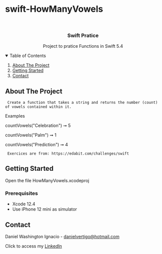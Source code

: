 # swift-HowManyVowels

<!-- PROJECT LOGO -->
<br />
<p align="center">

  <h3 align="center">Swift Pratice</h3>
  <p align="center">
    Project to pratice Functions in Swift 5.4
  </p>
</p>



<!-- TABLE OF CONTENTS -->
<details open="open">
  <summary>Table of Contents</summary>
  <ol>
    <li>
      <a href="#about-the-project">About The Project</a>
    </li>
    <li>
      <a href="#getting-started">Getting Started</a>
    </li>
    <li><a href="#contact">Contact</a></li>
  </ol>
</details>



<!-- ABOUT THE PROJECT -->
## About The Project
    

     Create a function that takes a string and returns the number (count) of vowels contained within it.

Examples

countVowels("Celebration") ➞ 5

countVowels("Palm") ➞ 1

countVowels("Prediction") ➞ 4
     
     Exercices are from: https://edabit.com/challenges/swift


<!-- GETTING STARTED -->
## Getting Started

Open the file HowManyVowels.xcodeproj 

### Prerequisites

* Xcode 12.4
* Use iPhone 12 mini as simulator 

<!-- CONTACT -->
## Contact

Daniel Washington Ignacio - danielvertigo@hotmail.com

Click to access my [LinkedIn](https://www.linkedin.com/in/daniel-washington-ignacio-ab439b164/)
